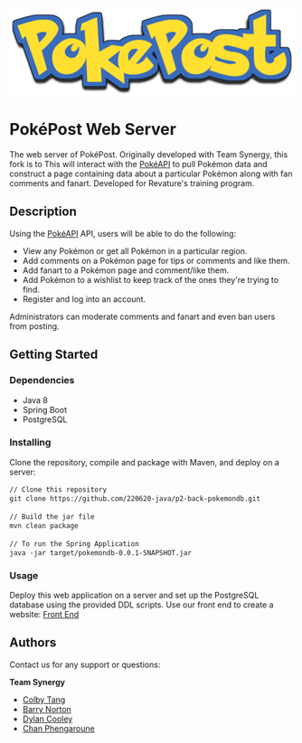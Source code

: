 ![](https://github.com/220620-java/p2-front-pokemondb/blob/main/images/PokePost.png?raw=true)

# PokéPost Web Server
The web server of PokéPost. Originally developed with Team Synergy, this fork is to This will interact with the [PokéAPI](https://pokeapi.co/) to pull Pokémon data and construct a page containing data about a particular Pokémon along with fan comments and fanart. Developed for Revature's training program.

## Description
Using the [PokéAPI](https://pokeapi.co/) API, users will be able to do the following:
* View any Pokémon or get all Pokémon in a particular region.
* Add comments on a Pokémon page for tips or comments and like them.
* Add fanart to a Pokémon page and comment/like them.
* Add Pokémon to a wishlist to keep track of the ones they're trying to find.
* Register and log into an account.

Administrators can moderate comments and fanart and even ban users from posting.

## Getting Started

### Dependencies
* Java 8
* Spring Boot
* PostgreSQL

### Installing
Clone the repository, compile and package with Maven, and deploy on a server:
```
// Clone this repository
git clone https://github.com/220620-java/p2-back-pokemondb.git

// Build the jar file
mvn clean package

// To run the Spring Application
java -jar target/pokemondb-0.0.1-SNAPSHOT.jar
```

### Usage
Deploy this web application on a server and set up the PostgreSQL database using the provided DDL scripts. Use our front end to create a website: [Front End](https://github.com/220620-java/p2-front-pokemondb)

## Authors
Contact us for any support or questions:

__Team Synergy__
* [Colby Tang](https://github.com/colbyktang)
* [Barry Norton](https://github.com/BarritoN78)
* [Dylan Cooley](https://github.com/dcee96)
* [Chan Phengaroune](https://github.com/Zoomo11)
